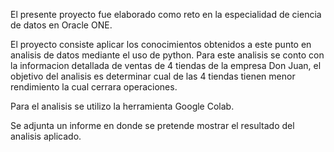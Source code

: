El presente proyecto fue elaborado como reto en la especialidad de ciencia de datos en Oracle ONE.


El proyecto consiste aplicar los conocimientos obtenidos a este punto en analisis de datos mediante el uso de python.
Para este analisis se conto con la informacion detallada de ventas de 4 tiendas de la empresa Don Juan, el objetivo del analisis es determinar cual de las 4 tiendas tienen menor rendimiento la cual cerrara operaciones.

Para el analisis se utilizo la herramienta Google Colab.

Se adjunta un informe en donde se pretende mostrar el resultado del analisis aplicado.
